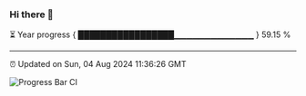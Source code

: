 ### Hi there 👋

⏳ Year progress { █████████████████▁▁▁▁▁▁▁▁▁▁▁▁▁ } 59.15 %

---

⏰ Updated on Sun, 04 Aug 2024 11:36:26 GMT

![Progress Bar CI](https://github.com/IshwaranRudhara/GIT-ACTION/workflows/Progress%20Bar%20CI/badge.svg)
